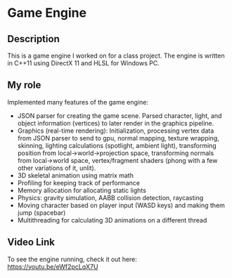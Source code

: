 # Game Engine


## Description
This is a game engine I worked on for a class project. The engine is written in C++11 using DirectX 11 and HLSL for Windows PC.

## My role
Implemented many features of the game engine:
- JSON parser for creating the game scene. Parsed character, light, and object information (vertices) to later render in the graphics pipeline.  
- Graphics (real-time rendering): Initialization, processing vertex data from JSON parser to send to gpu, normal mapping, texture wrapping, skinning, lighting calculations (spotlight, ambient light), transforming position from local->world->projection space, transforming normals from local->world space, vertex/fragment shaders (phong with a few other variations of it, unlit).  
- 3D skeletal animation using matrix math
- Profiling for keeping track of performance
- Memory allocation for allocating static lights
- Physics: gravity simulation, AABB collision detection, raycasting
- Moving character based on player input (WASD keys) and making them jump (spacebar)
- Multithreading for calculating 3D animations on a different thread

## Video Link
To see the engine running, check it out here: https://youtu.be/eWf2pcLqX7U
